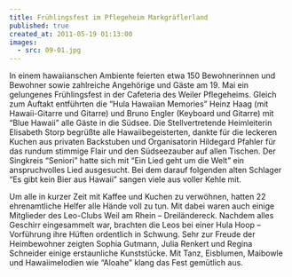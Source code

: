 ```yaml
---
title: Frühlingsfest im Pflegeheim Markgräflerland
published: true
created_at: 2011-05-19 01:13:00
images:
  - src: 09-01.jpg
---
```


In einem hawaiianschen Ambiente feierten etwa 150 Bewohnerinnen und Bewohner sowie zahlreiche Angehörige und Gäste am 19. Mai ein gelungenes Frühlingsfest in der Cafeteria des Weiler Pflegeheims. Gleich zum Auftakt entführten die “Hula Hawaiian Memories” Heinz Haag (mit Hawaii-Gitarre und Gitarre) und Bruno Engler (Keyboard und Gitarre) mit “Blue Hawaii” alle Gäste in die Südsee. Die Stellvertretende Heimleiterin Elisabeth Storp begrüßte alle Hawaiibegeisterten, dankte für die leckeren Kuchen aus privaten Backstuben und Organisatorin Hildegard Pfahler für das rundum stimmige Flair und den Südseezauber auf allen Tischen. Der Singkreis “Seniori” hatte sich mit “Ein Lied geht um die Welt” ein anspruchvolles Lied ausgesucht. Bei dem darauf folgenden alten Schlager “Es gibt kein Bier aus Hawaii” sangen viele aus voller Kehle mit.

Um alle in kurzer Zeit mit Kaffee und Kuchen zu verwöhnen, hatten 22 ehrenamtliche Helfer alle Hände voll zu tun. Mit dabei waren auch einige Mitglieder des Leo-Clubs Weil am Rhein – Dreiländereck. Nachdem alles Geschirr eingesammelt war, brachten die Leos bei einer Hula Hoop – Vorführung ihre Hüften ordentlich in Schwung. Sehr zur Freude der Heimbewohner zeigten Sophia Gutmann, Julia Renkert und Regina Schneider einige erstaunliche Kunststücke. Mit Tanz, Eisblumen, Maibowle und Hawaiimelodien wie “Aloahe” klang das Fest gemütlich aus.
